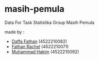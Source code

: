 # masih-pemula
Data For Task Statistika Group Masih Pemula

made by :
- [Daffa Fathan](https://github.com/daffa09) (4522210082)
- [Fathan Rachel](https://github.com/Fathanrachel) (4522210071)
- [Muhammad Hakim](https://github.com/MuhammadHakim33) (4522210092)
